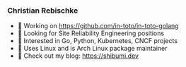 ### Christian Rebischke

- 🤖 Working on https://github.com/in-toto/in-toto-golang
- 👀 Looking for Site Reliability Engineering positions
- 🔭 Interested in Go, Python, Kubernetes, CNCF projects
- 🐧 Uses Linux and is Arch Linux package maintainer
- 🔖 Check out my blog: https://shibumi.dev
